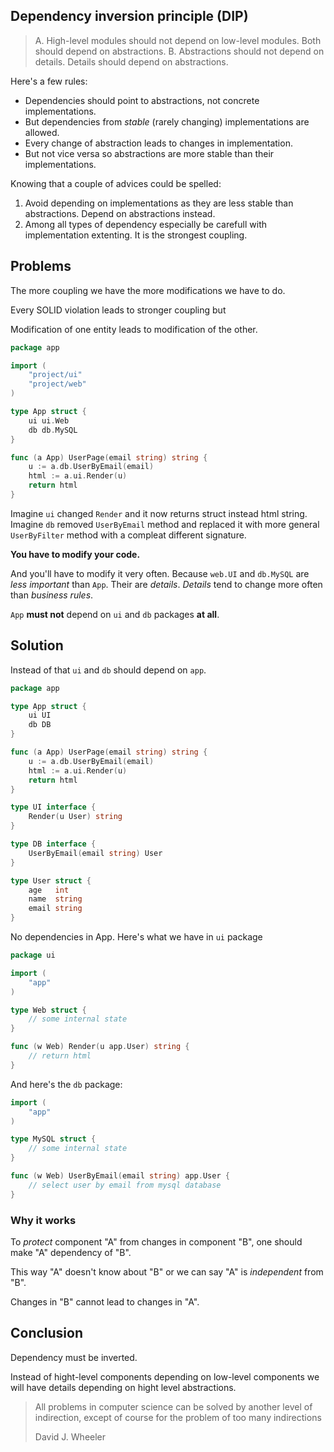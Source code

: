 ## Dependency inversion principle (DIP)

> A. High-level modules should not depend on low-level modules. Both should depend on abstractions.
> B. Abstractions should not depend on details. Details should depend on abstractions.

Here's a few rules:

- Dependencies should point to abstractions, not concrete implementations.
- But dependencies from _stable_ (rarely changing) implementations are allowed.
- Every change of abstraction leads to changes in implementation.
- But not vice versa so abstractions are more stable than their implementations.

Knowing that a couple of advices could be spelled:

1. Avoid depending on implementations as they are less stable than abstractions. Depend on abstractions instead.
2. Among all types of dependency especially be carefull with implementation extenting. It is the strongest coupling.

## Problems

The more coupling we have the more modifications we have to do.

Every SOLID violation leads to stronger coupling but

Modification of one entity leads to modification of the other.

```go
package app

import (
    "project/ui"
    "project/web"
)

type App struct {
    ui ui.Web
    db db.MySQL
}

func (a App) UserPage(email string) string {
    u := a.db.UserByEmail(email)
    html := a.ui.Render(u)
    return html
}
```

Imagine `ui` changed `Render` and it now returns struct instead html string.
Imagine `db` removed `UserByEmail` method and replaced it with more general `UserByFilter` method with a compleat different signature.

**You have to modify your code.**

And you'll have to modify it very often. Because `web.UI` and `db.MySQL` are _less important_ than `App`. Their are _details_. _Details_ tend to change more often than _business rules_.

`App` **must not** depend on `ui` and `db` packages **at all**.

## Solution

Instead of that `ui` and `db` should depend on `app`.

```go
package app

type App struct {
    ui UI
    db DB
}

func (a App) UserPage(email string) string {
    u := a.db.UserByEmail(email)
    html := a.ui.Render(u)
    return html
}

type UI interface {
    Render(u User) string
}

type DB interface {
    UserByEmail(email string) User
}

type User struct {
    age   int
    name  string
    email string
}
```

No dependencies in App. Here's what we have in `ui` package

```go
package ui

import (
    "app"
)

type Web struct {
    // some internal state
}

func (w Web) Render(u app.User) string {
    // return html
}
```

And here's the `db` package:

```go
import (
    "app"
)

type MySQL struct {
    // some internal state
}

func (w Web) UserByEmail(email string) app.User {
    // select user by email from mysql database
}
```

### Why it works

To _protect_ component "A" from changes in component "B", one should make "A" dependency of "B".

This way "A" doesn't know about "B" or we can say "A" is _independent_ from "B".

Changes in "B" cannot lead to changes in "A".

## Conclusion

Dependency must be inverted.

Instead of hight-level components depending on low-level components we will have details depending on hight level abstractions.

> All problems in computer science can be solved by another level of indirection, except of course for the problem of too many indirections
>
> David J. Wheeler
